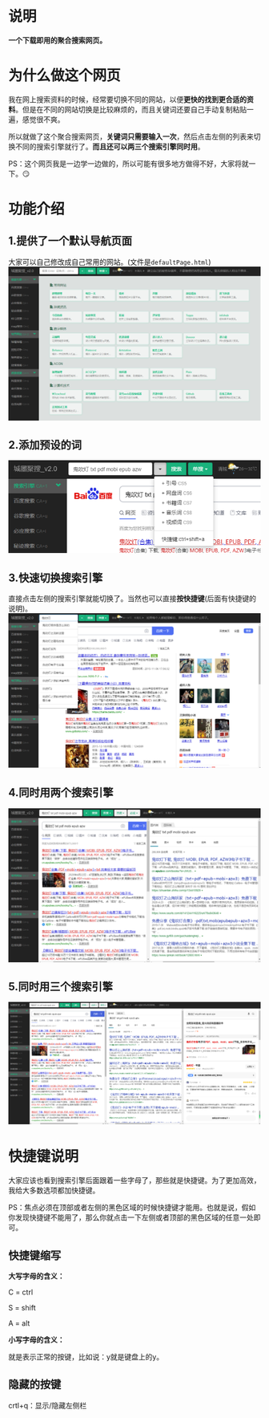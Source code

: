 # 说明

**一个下载即用的聚合搜索网页。**

# 为什么做这个网页

我在网上搜索资料的时候，经常要切换不同的网站，以便**更快的找到更合适的资料**。但是在不同的网站切换是比较麻烦的，而且关键词还要自己手动复制粘贴一遍，感觉很不爽。

所以就做了这个聚合搜索网页，**关键词只需要输入一次**，然后点击左侧的列表来切换不同的搜索引擎就行了。**而且还可以两三个搜索引擎同时用**。

PS：这个网页我是一边学一边做的，所以可能有很多地方做得不好，大家将就一下。:smirk:

# 功能介绍

## 1.提供了一个默认导航页面

大家可以自己修改成自己常用的网站。(文件是`defaultPage.html`)
![](ScreenShot/CHmSearch-01.png)

## 2.添加预设的词

![](ScreenShot/CHmSearch-02-1.png)

## 3.快速切换搜索引擎

直接点击左侧的搜索引擎就能切换了。当然也可以直接**按快捷键**(后面有快捷键的说明)。
![](ScreenShot/CHmSearch-02.png)

## 4.同时用两个搜索引擎

![](ScreenShot/CHmSearch-03.png)

## 5.同时用三个搜索引擎

![](ScreenShot/CHmSearch-04.png)

# 快捷键说明

大家应该也看到搜索引擎后面跟着一些字母了，那些就是快捷键。为了更加高效，我给大多数选项都加快捷键。

PS：焦点必须在顶部或者左侧的黑色区域的时候快捷键才能用。也就是说，假如你发现快捷键不能用了，那么你就点击一下左侧或者顶部的黑色区域的任意一处即可。

## 快捷键缩写

**大写字母的含义：**

C = ctrl

S = shift

A = alt

**小写字母的含义：**

就是表示正常的按键，比如说：y就是键盘上的y。

## 隐藏的按键

crtl+q：显示/隐藏左侧栏
